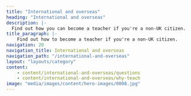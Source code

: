 ```yaml
---
title: "International and overseas"
heading: "International and overseas"
description: |-
  Find out how you can become a teacher if you're a non-UK citizen.
title_paragraph: |-
    Find out how to become a teacher if you're a non-UK citizen.
navigation: 20
navigation_title: International and overseas
navigation_path: "/international-and-overseas"
layout: "layouts/category"
content:
    - content/international-and-overseas/questions
    - content/international-and-overseas/why-teach
image: "media/images/content/hero-images/0008.jpg"
---
```



